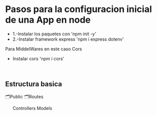 <h1>Pasos para la configuracion inicial de una App en node</h1>

<ul>
<li>1.-Instalar los paquetes con 'npm init -y' </li>
<li>2.-Instalar framework express 'npm i express dotenv'</li>
</ul>

Para MiddelWares en este caso Cors
<ul>
<li>Instalar cors 'npm i cors'</li>
</ul>
<br>

<h2>Estructura basica</h2>
🗂Public
🗂Routes
<ul>
       <lo>Controllers</lo>
       <lo>Models</lo>
</ul>
        

